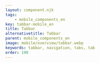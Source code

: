 ```yaml
---
layout: component.njk
tags: 
    - mobile_components_en
key: tabbar-mobile_en
title: Tabbar
alternativetitle: Tabbar
parent: mobile_components_en
image: mobile/overview/tabbar.webp
keywords: tabbar, navigation, tabs, tab
order: 190
---
```


